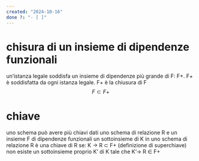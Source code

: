 ```yaml
---
created: "2024-10-16"
done ?: "- [ ]"
---
```

# chisura di un insieme di dipendenze funzionali
un’istanza legale soddisfa un insieme di dipendenze più grande di F: F+. F+ è soddisfatta da ogni istanza legale. F+ è la chiusura di F
$$F \subset F+$$

# chiave
uno schema può avere più chiavi
dati uno schema di relazione R e un insieme F di dipendenze funzionali
un sottoinsieme di K in uno schema di relazione R è una chiave di R se:
K → R $\subset$ F+ (definizione di superchiave)
non esiste un sottoinsieme proprio K’ di K tale che K’→ R $\in$ F+